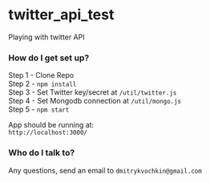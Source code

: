 # twitter_api_test
Playing with twitter API


### How do I get set up? ###
Step 1 - Clone Repo    
Step 2 - `npm install`    
Step 3 -  Set Twitter key/secret at `/util/twitter.js`    
Step 4 -  Set Mongodb connection at `/util/mongo.js`    
Step 5 -   `npm start`    

App should be running at:   
`http://localhost:3000/` 

### Who do I talk to? ###

Any questions, send an email to `dmitrykvochkin@gmail.com`
